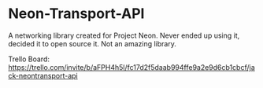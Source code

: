 # Neon-Transport-API
A networking library created for Project Neon. Never ended up using it, decided it to open source it. Not an amazing library.

Trello Board: https://trello.com/invite/b/aFPH4h5l/fc17d2f5daab994ffe9a2e9d6cb1cbcf/jack-neontransport-api
